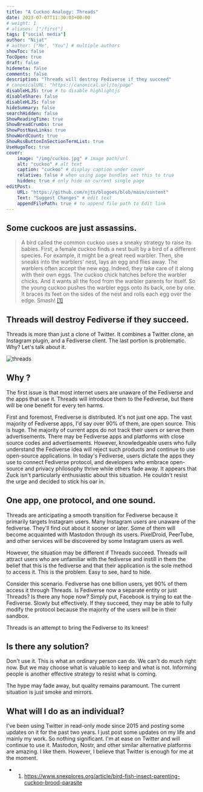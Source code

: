 ```yaml
---
title: "A Cuckoo Analogy: Threads"
date: 2023-07-07T11:30:03+00:00
# weight: 1
# aliases: ["/first"]
tags: ["social media"]
author: "Nijat"
# author: ["Me", "You"] # multiple authors
showToc: false
TocOpen: true
draft: false
hidemeta: false
comments: false
description: "Threads will destroy Fediverse if they succeed"
# canonicalURL: "https://canonical.url/to/page"
disableHLJS: true # to disable highlightjs
disableShare: false
disableHLJS: false
hideSummary: false
searchHidden: false
ShowReadingTime: true
ShowBreadCrumbs: true
ShowPostNavLinks: true
ShowWordCount: true
ShowRssButtonInSectionTermList: true
UseHugoToc: true
cover:
    image: "/img/cuckoo.jpg" # image path/url
    alt: "cuckoo" # alt text
    caption: "cuckoo" # display caption under cover
    relative: false # when using page bundles set this to true
    hidden: true # only hide on current single page
editPost:
    URL: "https://github.com/njts/blogoes/blob/main/content"
    Text: "Suggest Changes" # edit text
    appendFilePath: true # to append file path to Edit link
---
```

## Some cuckoos are just assassins.

>  A bird called the common cuckoo uses a sneaky strategy to raise its babies. First, a female cuckoo finds a nest built by a bird of a different species. For example, it might be a great reed warbler. Then, she sneaks into the warblers’ nest, lays an egg and flies away. The warblers often accept the new egg. Indeed, they take care of it along with their own eggs. The cuckoo chick hatches before the warbler chicks. And it wants all the food from the warbler parents for itself. So the young cuckoo pushes the warbler eggs onto its back, one by one. It braces its feet on the sides of the nest and rolls each egg over the edge. Smash! [[1]](https://www.snexplores.org/article/bird-fish-insect-parenting-cuckoo-brood-parasite)


## Threads will destroy Fediverse if they succeed.

Threads is more than just a clone of Twitter. It combines a Twitter clone, an Instagram plugin, and a Fediverse client. The last portion is problematic. Why? Let's talk about it.

![threads](/img/threads.png)

## Why ?

The first issue is that most internet users are unaware of the Fediverse and the apps that use it. Threads will introduce them to the Fediverse, but there will be one benefit for every ten harms.

First and foremost, Frediverse is distributed. It's not just one app. The vast majority of Fediverse apps, I'd say over 90% of them, are open source. This is huge. The majority of current apps do not track their users or serve them advertisements. There may be Fediverse apps and platforms with close source codes and advertisements. However, knowledgeable users who fully understand the Fediverse idea will reject such products and continue to use open-source applications. In today's Fediverse, users dictate the apps they use to connect Fediverse protocol, and developers who embrace open-source and privacy philosophy thrive while others fade away. It appears that Zuck isn't particularly enthusiastic about this situation. He couldn't resist the urge and decided to stick his oar in.

## One app, one protocol, and one sound.

Threads are anticipating a smooth transition for Fediverse because it primarily targets Instagram users. Many Instagram users are unaware of the fediverse. They'll find out about it sooner or later. Some of them will become acquainted with Mastodon through its users. PixelDroid, PeerTube, and other services will be discovered by some Instagram users as well.

However, the situation may be different if Threads succeed. Threads will attract users who are unfamiliar with the fediverse and instill in them the belief that this is the fediverse and that their application is the sole method to access it. This is the problem. Easy to see, hard to hide.

Consider this scenario. Fediverse has one billion users, yet 90% of them access it through Threads. Is Fediverse now a separate entity or just Threads? Is there any hope now? Simply put, Facebook is trying to eat the Fediverse. Slowly but effectively. If they succeed, they may be able to fully modify the protocol because the majority of the users will be in their sandbox.

Threads is an attempt to bring the Fediverse to its knees!

## Is there any solution?

Don't use it. This is what an ordinary person can do. We can't do much right now. But we may choose what is valuable to keep and what is not. Informing people is another effective strategy to resist what is coming.

The hype may fade away, but quality remains paramount. The current situation is just smoke and mirrors.

## What will I do as an individual?

I've been using Twitter in read-only mode since 2015 and posting some updates on it for the past two years. I just post some updates on my life and mainly my work. So nothing significant. I'm at ease on Twitter and will continue to use it. Mastodon, Nostr, and other similar alternative platforms are amazing. I like them. However, I believe that Twitter is enough for me at the moment.

- 1. https://www.snexplores.org/article/bird-fish-insect-parenting-cuckoo-brood-parasite
